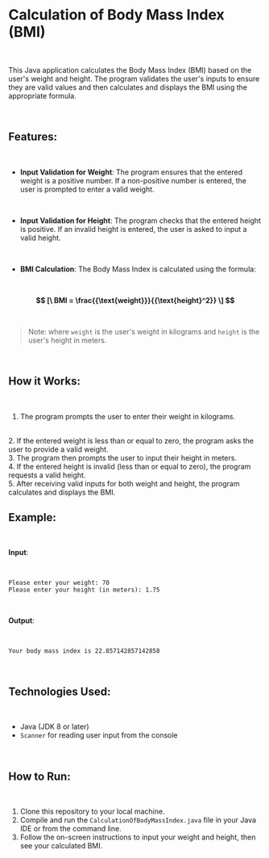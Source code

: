 # Calculation of Body Mass Index (BMI)

<br>

This Java application calculates the Body Mass Index (BMI) based on the user's weight and height. The program validates the user's inputs to ensure they are valid values and then calculates and displays the BMI using the appropriate formula.

<br>

## Features:

<br>

- **Input Validation for Weight**: The program ensures that the entered weight is a positive number. If a non-positive number is entered, the user is prompted to enter a valid weight.

<br>

- **Input Validation for Height**: The program checks that the entered height is positive. If an invalid height is entered, the user is asked to input a valid height.

<br>

- **BMI Calculation**: The Body Mass Index is calculated using the formula:

<br>

**$$
[\
BMI = \frac{{\text{weight}}}{{\text{height}^2}}
\]
$$**

<br>

> Note: where `weight` is the user's weight in kilograms and `height` is the user's height in meters.

<br>

## How it Works:

<br>

1. The program prompts the user to enter their weight in kilograms.
<br>
2. If the entered weight is less than or equal to zero, the program asks the user to provide a valid weight.
<br>
3. The program then prompts the user to input their height in meters.
<br>
4. If the entered height is invalid (less than or equal to zero), the program requests a valid height.
<br>
5. After receiving valid inputs for both weight and height, the program calculates and displays the BMI.

<br>

## Example:

<br>

**Input**:

<br>

`Please enter your weight: 70`  
`Please enter your height (in meters): 1.75`

<br>

**Output**:

<br>

`Your body mass index is 22.857142857142858`

<br>

## Technologies Used:

<br>

- Java (JDK 8 or later)
- `Scanner` for reading user input from the console

<br>

## How to Run:

<br>

1. Clone this repository to your local machine.
2. Compile and run the `CalculationOfBodyMassIndex.java` file in your Java IDE or from the command line.
3. Follow the on-screen instructions to input your weight and height, then see your calculated BMI.
